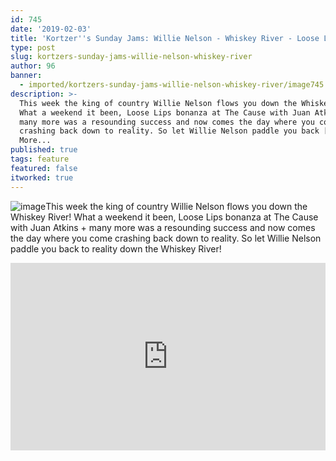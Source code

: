 ```yaml
---
id: 745
date: '2019-02-03'
title: 'Kortzer''s Sunday Jams: Willie Nelson - Whiskey River - Loose Lips'
type: post
slug: kortzers-sunday-jams-willie-nelson-whiskey-river
author: 96
banner:
  - imported/kortzers-sunday-jams-willie-nelson-whiskey-river/image745.jpeg
description: >-
  This week the king of country Willie Nelson flows you down the Whiskey River!
  What a weekend it been, Loose Lips bonanza at The Cause with Juan Atkins +
  many more was a resounding success and now comes the day where you come
  crashing back down to reality. So let Willie Nelson paddle you back [...]Read
  More...
published: true
tags: feature
featured: false
itworked: true
---
```

![image](../imported/kortzers-sunday-jams-willie-nelson-whiskey-river/image745.jpeg)This week the king of country Willie Nelson flows you down the Whiskey River! What a weekend it been, Loose Lips bonanza at The Cause with Juan Atkins + many more was a resounding success and now comes the day where you come crashing back down to reality. So let Willie Nelson paddle you back to reality down the Whiskey River!

<iframe width='100%' height='300' scrolling='no' frameborder='no' allow='autoplay' src='http://www.youtube.com/embed/0k9SjMpAxRM?wmode=opaque'></iframe>